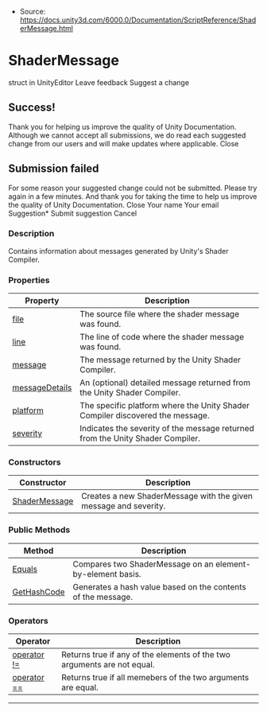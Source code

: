 * Source: https://docs.unity3d.com/6000.0/Documentation/ScriptReference/ShaderMessage.html

# ShaderMessage
struct in UnityEditor
Leave feedback
Suggest a change
## Success!
Thank you for helping us improve the quality of Unity Documentation. Although we cannot accept all submissions, we do read each suggested change from our users and will make updates where applicable.
Close
## Submission failed
For some reason your suggested change could not be submitted. Please <a>try again</a> in a few minutes. And thank you for taking the time to help us improve the quality of Unity Documentation.
Close
Your name Your email Suggestion* Submit suggestion
Cancel
### Description
Contains information about messages generated by Unity's Shader Compiler.
### Properties
Property | Description  
---|---  
[file](https://docs.unity3d.com/6000.0/Documentation/ScriptReference/ShaderMessage-file.html) | The source file where the shader message was found.  
[line](https://docs.unity3d.com/6000.0/Documentation/ScriptReference/ShaderMessage-line.html) | The line of code where the shader message was found.  
[message](https://docs.unity3d.com/6000.0/Documentation/ScriptReference/ShaderMessage-message.html) | The message returned by the Unity Shader Compiler.  
[messageDetails](https://docs.unity3d.com/6000.0/Documentation/ScriptReference/ShaderMessage-messageDetails.html) | An (optional) detailed message returned from the Unity Shader Compiler.  
[platform](https://docs.unity3d.com/6000.0/Documentation/ScriptReference/ShaderMessage-platform.html) | The specific platform where the Unity Shader Compiler discovered the message.  
[severity](https://docs.unity3d.com/6000.0/Documentation/ScriptReference/ShaderMessage-severity.html) | Indicates the severity of the message returned from the Unity Shader Compiler.  
### Constructors
Constructor | Description  
---|---  
[ShaderMessage](https://docs.unity3d.com/6000.0/Documentation/ScriptReference/ShaderMessage-ctor.html) | Creates a new ShaderMessage with the given message and severity.  
### Public Methods
Method | Description  
---|---  
[Equals](https://docs.unity3d.com/6000.0/Documentation/ScriptReference/ShaderMessage.Equals.html) | Compares two ShaderMessage on an element-by-element basis.  
[GetHashCode](https://docs.unity3d.com/6000.0/Documentation/ScriptReference/ShaderMessage.GetHashCode.html) | Generates a hash value based on the contents of the message.  
### Operators
Operator | Description  
---|---  
[operator !=](https://docs.unity3d.com/6000.0/Documentation/ScriptReference/ShaderMessage-operator_ne.html) | Returns true if any of the elements of the two arguments are not equal.  
[operator ==](https://docs.unity3d.com/6000.0/Documentation/ScriptReference/ShaderMessage-operator_eq.html) | Returns true if all memebers of the two arguments are equal.  
* * *
